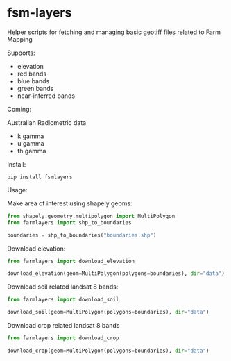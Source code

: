 # fsm-layers

Helper scripts for fetching and managing basic geotiff files related to Farm Mapping

Supports:

- elevation
- red bands
- blue bands
- green bands
- near-inferred bands

Coming:

Australian Radiometric data
- k gamma
- u gamma
- th gamma

Install:

```
pip install fsmlayers
```

Usage:

Make area of interest using shapely geoms:

```python
from shapely.geometry.multipolygon import MultiPolygon
from farmlayers import shp_to_boundaries

boundaries = shp_to_boundaries("boundaries.shp")
```

Download elevation:


```python
from farmlayers import download_elevation

download_elevation(geom=MultiPolygon(polygons=boundaries), dir="data")
```

Download soil related landsat 8 bands:

```python
from farmlayers import download_soil

download_soil(geom=MultiPolygon(polygons=boundaries), dir="data")
```

Download crop related landsat 8 bands


```python
from farmlayers import download_crop

download_crop(geom=MultiPolygon(polygons=boundaries), dir="data")

```